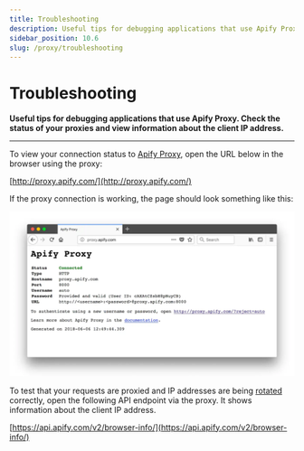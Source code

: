 ```yaml
---
title: Troubleshooting
description: Useful tips for debugging applications that use Apify Proxy. Check the status of your proxies and view information about the client IP address.
sidebar_position: 10.6
slug: /proxy/troubleshooting
---
```


# [](#troubleshooting) Troubleshooting

**Useful tips for debugging applications that use Apify Proxy. Check the status of your proxies and view information about the client IP address.**

---

To view your connection status to [Apify Proxy](https://apify.com/proxy), open the URL below in the browser using the proxy:

[http://proxy.apify.com/](http://proxy.apify.com/)

If the proxy connection is working, the page should look something like this:

![Apify proxy status page](./images/proxy-status.webp)

To test that your requests are proxied and IP addresses are being [rotated](../web_scraping_101/anti_scraping_techniques.md) correctly, open the following API endpoint via the proxy. It shows information about the client IP address.

[https://api.apify.com/v2/browser-info/](https://api.apify.com/v2/browser-info/)

